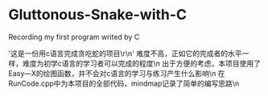 # Gluttonous-Snake-with-C
Recording my first program writed by C

'这是一份用c语言完成贪吃蛇的项目\r\n'
难度不高，正如它的完成者的水平一样，难度为初学c语言的学习者可以完成的程度\n
出于方便的考虑，本项目使用了Easy—X的绘图函数，并不会对c语言的学习与练习产生什么影响\n
在RunCode.cpp中为本项目的全部代码，mindmap记录了简单的编写思路\n
